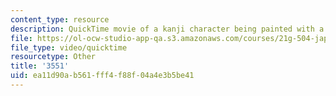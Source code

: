 ```yaml
---
content_type: resource
description: QuickTime movie of a kanji character being painted with a brush.
file: https://ol-ocw-studio-app-qa.s3.amazonaws.com/courses/21g-504-japanese-iv-spring-2009/ea11d90ab561fff4f88f04a4e3b5be41_3551.mov
file_type: video/quicktime
resourcetype: Other
title: '3551'
uid: ea11d90a-b561-fff4-f88f-04a4e3b5be41
---
```

